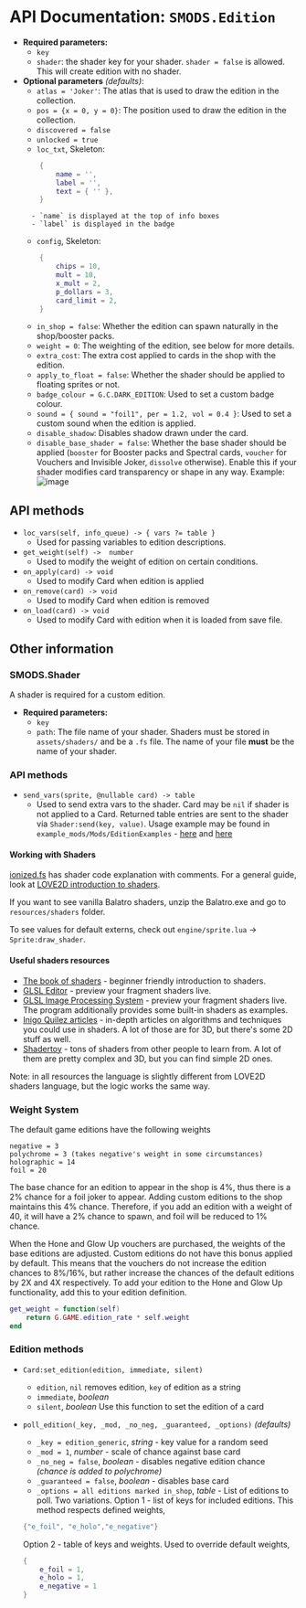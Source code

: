 # API Documentation: `SMODS.Edition`
- **Required parameters:**
	- `key`
	- `shader`: the shader key for your shader. `shader = false` is allowed. This will create edition with no shader.
- **Optional parameters** *(defaults)*:
	- `atlas = 'Joker'`: The atlas that is used to draw the edition in the collection.
	- `pos = {x = 0, y = 0}`: The position used to draw the edition in the collection.
	- `discovered = false`
	- `unlocked = true`
	- `loc_txt`, Skeleton:
	```lua
		{
			name = '',
			label = '',
			text = { '' },
		}
	```
		- `name` is displayed at the top of info boxes
		- `label` is displayed in the badge
	- `config`, Skeleton:
	```lua
		{
			chips = 10,
			mult = 10,
			x_mult = 2,
			p_dollars = 3,
			card_limit = 2,
		}
	```
	- `in_shop = false`: Whether the edition can spawn naturally in the shop/booster packs.
	- `weight = 0`: The weighting of the edition, see below for more details.
	- `extra_cost`: The extra cost applied to cards in the shop with the edition.
	- `apply_to_float = false`: Whether the shader should be applied to floating sprites or not.
	- `badge_colour = G.C.DARK_EDITION`: Used to set a custom badge colour.
	- `sound = { sound = "foil1", per = 1.2, vol = 0.4 }`: Used to set a custom sound when the edition is applied.
	- `disable_shadow`: Disables shadow drawn under the card.
	- `disable_base_shader = false`: Whether the base shader should be applied (`booster` for Booster packs and Spectral cards, `voucher` for Vouchers and Invisible Joker, `dissolve` otherwise). Enable this if your shader modifies card transparency or shape in any way. Example:<br/>![image](https://github.com/user-attachments/assets/c7b32385-e486-40c2-9a83-c8a09a67185c)

## API methods
- `loc_vars(self, info_queue) -> { vars ?= table }`
	- Used for passing variables to edition descriptions.
- `get_weight(self) ->  number `
	- Used to modify the weight of edition on certain conditions.
- `on_apply(card) -> void`
	- Used to modify Card when edition is applied
- `on_remove(card) -> void`
	- Used to modify Card when edition is removed
- `on_load(card) -> void`
	- Used to modify Card with edition when it is loaded from save file.

## Other information
### SMODS.Shader
A shader is required for a custom edition.
- **Required parameters:**
	- `key`
	- `path`: The file name of your shader. Shaders must be stored in `assets/shaders/` and be a `.fs` file. The name of your file **must** be the name of your shader.

### API methods
- `send_vars(sprite, @nullable card) -> table`
	- Used to send extra vars to the shader. Card may be `nil` if shader is not applied to a Card. Returned table entries are sent to the shader via `Shader:send(key, value)`. Usage example may be found in `example_mods/Mods/EditionExamples` - [here](https://github.com/Steamopollys/Steamodded/blob/4cfad55f612447db9cd85afed54044a70f7b9337/example_mods/Mods/EditionExamples/EditionExamples.lua#L126) and [here](https://github.com/Steamopollys/Steamodded/blob/4cfad55f612447db9cd85afed54044a70f7b9337/example_mods/Mods/EditionExamples/assets/shaders/gold.fs#L24)


#### Working with Shaders
[ionized.fs](https://github.com/Steamopollys/Steamodded/blob/main/example_mods/Mods/EditionExamples/assets/shaders/ionized.fs) has shader code explanation with comments.
For a general guide, look at [LOVE2D introduction to shaders](https://blogs.love2d.org/content/beginners-guide-shaders).

If you want to see vanilla Balatro shaders, unzip the Balatro.exe and go to `resources/shaders` folder.

To see values for default externs, check out `engine/sprite.lua` -> `Sprite:draw_shader`.


#### Useful shaders resources
- [The book of shaders](https://thebookofshaders.com) - beginner friendly introduction to shaders.
- [GLSL Editor](https://patriciogonzalezvivo.github.io/glslEditor/) - preview your fragment shaders live.
- [GLSL Image Processing System](https://github.com/kajott/GIPS/releases) - preview your fragment shaders live. The program additionally provides some built-in shaders as examples.
- [Inigo Quilez articles](https://iquilezles.org/articles/) - in-depth articles on algorithms and techniques you could use in shaders. A lot of those are for 3D, but there's some 2D stuff as well.
- [Shadertoy](https://www.shadertoy.com) - tons of shaders from other people to learn from. A lot of them are pretty complex and 3D, but you can find simple 2D ones.

Note: in all resources the language is slightly different from LOVE2D shaders language, but the logic works the same way.


### Weight System
The default game editions have the following weights
```
negative = 3
polychrome = 3 (takes negative's weight in some circumstances)
holographic = 14
foil = 20
```
The base chance for an edition to appear in the shop is 4%, thus there is a 2% chance for a foil joker to appear. Adding custom editions to the shop maintains this 4% chance. Therefore, if you add an edition with a weight of 40, it will have a 2% chance to spawn, and foil will be reduced to 1% chance.

When the Hone and Glow Up vouchers are purchased, the weights of the base editions are adjusted. Custom editions do not have this bonus applied by default. This means that the vouchers do not increase the edition chances to 8%/16%, but rather increase the chances of the default editions by 2X and 4X respectively. To add your edition to the Hone and Glow Up functionality, add this to your edition definition.
```lua
get_weight = function(self)
	return G.GAME.edition_rate * self.weight
end
```

### Edition methods
- `Card:set_edition(edition, immediate, silent)`
	- `edition`, `nil` removes edition, `key` of edition as a string
	- `immediate`, *boolean*
	- `silent`, *boolean*
Use this function to set the edition of a card

- `poll_edition(_key, _mod, _no_neg, _guaranteed, _options)` *(defaults)*
	- `_key = edition_generic`, *string* - key value for a random seed
	- `_mod = 1`, *number* - scale of chance against base card
	- `_no_neg = false`, *boolean* - disables negative edition chance *(chance is added to polychrome)*
	- `_guaranteed = false`, *boolean* - disables base card
	- `_options = all editions marked in_shop`, *table* - List of editions to poll. Two variations.
	Option 1 - list of keys for included editions. This method respects defined weights,
	```lua
	{"e_foil", "e_holo","e_negative"}
	```
	Option 2 - table of keys and weights. Used to override default weights,
	```lua
	{
		e_foil = 1,
		e_holo = 1,
		e_negative = 1
	}
	```